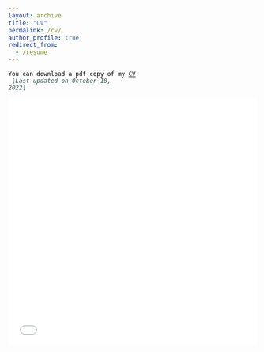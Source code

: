 ```yaml
---
layout: archive
title: "CV"
permalink: /cv/
author_profile: true
redirect_from:
  - /resume
---
```

<code style="color:black;">You can download a pdf copy of my [CV](/files/CV/CV-of-Shibli.pdf) <span style ="color:DarkSlateGray"> [*Last updated on October 18, 2022*] </span></code>

<iframe src="/files/CV/CV-of-Shibli.pdf" width="100%" height="500" frameborder="no" border="0" marginwidth="0" marginheight="0"></iframe>